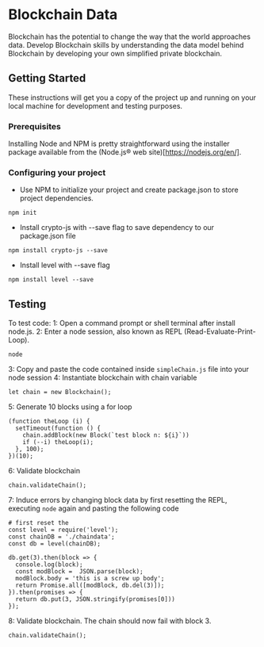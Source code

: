 # Blockchain Data

Blockchain has the potential to change the way that the world approaches data. Develop Blockchain skills by understanding the data model behind Blockchain by developing your own simplified private blockchain.

## Getting Started

These instructions will get you a copy of the project up and running on your local machine for development and testing purposes.

### Prerequisites

Installing Node and NPM is pretty straightforward using the installer package available from the (Node.js® web site)[https://nodejs.org/en/].

### Configuring your project

- Use NPM to initialize your project and create package.json to store project dependencies.
```
npm init
```
- Install crypto-js with --save flag to save dependency to our package.json file
```
npm install crypto-js --save
```
- Install level with --save flag
```
npm install level --save
```

## Testing

To test code:
1: Open a command prompt or shell terminal after install node.js.
2: Enter a node session, also known as REPL (Read-Evaluate-Print-Loop).
```
node
```
3: Copy and paste the code contained inside `simpleChain.js` file into your node session
4: Instantiate blockchain with chain variable
```
let chain = new Blockchain();
```
5: Generate 10 blocks using a for loop
```
(function theLoop (i) {
  setTimeout(function () {
    chain.addBlock(new Block(`test block n: ${i}`))
    if (--i) theLoop(i);
  }, 100);
})(10);
```
6: Validate blockchain
```
chain.validateChain();
```
7: Induce errors by changing block data by first resetting the REPL, executing `node` again and pasting the following code
```
# first reset the 
const level = require('level');
const chainDB = './chaindata';
const db = level(chainDB);

db.get(3).then(block => {
  console.log(block);
  const modBlock =  JSON.parse(block);
  modBlock.body = 'this is a screw up body';
  return Promise.all([modBlock, db.del(3)]);
}).then(promises => {
  return db.put(3, JSON.stringify(promises[0]))
});
```
8: Validate blockchain. The chain should now fail with block 3.
```
chain.validateChain();
```

